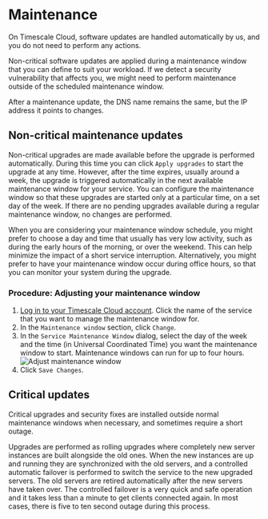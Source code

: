# Maintenance
On Timescale Cloud, software updates are handled automatically by us, and you do not need to perform any actions.

Non-critical software updates are applied during a maintenance window that you can define to suit your workload. 
If we detect a security vulnerability that affects you, we might need to perform maintenance outside of 
the scheduled maintenance window.

<highlight type="important">
After a maintenance update, the DNS name remains the same, but the IP address
it points to changes.
</highlight>

## Non-critical maintenance updates
Non-critical upgrades are made available before the upgrade is performed
automatically. During this time you can click `Apply upgrades` to start the
upgrade at any time. However, after the time expires, usually around a week,
the upgrade is triggered automatically in the next available maintenance window
for your service. You can configure the maintenance window so that these
upgrades are started only at a particular time, on a set day of the week. If
there are no pending upgrades available during a regular maintenance window, no
changes are performed.

When you are considering your maintenance window schedule, you might prefer to
choose a day and time that usually has very low activity, such as during the
early hours of the morning, or over the weekend. This can help minimize the
impact of a short service interruption. Alternatively, you might prefer to have
your maintenance window occur during office hours, so that you can monitor your
system during the upgrade.

### Procedure: Adjusting your maintenance window
1.  [Log in to your Timescale Cloud account][mst-login]. Click the name of the service that
    you want to manage the maintenance window for.
1.  In the `Maintenance window` section, click `Change`.
1.  In the `Service Maintenance Window` dialog, select the day of the week and
    the time (in Universal Coordinated Time) you want the maintenance window to
    start. Maintenance windows can run for up to four hours.
    <img class="main-content__illustration" src="https://s3.amazonaws.com/assets.timescale.com/docs/images/mst-maintwindow.png" alt="Adjust maintenance window"/>
1.  Click `Save Changes`.

## Critical updates
Critical upgrades and security fixes are installed outside normal maintenance windows when 
necessary, and sometimes require a short outage.

Upgrades are performed as rolling upgrades where completely new server instances
are built alongside the old ones. When the new instances are up and running they
are synchronized with the old servers, and a controlled automatic failover is
performed to switch the service to the new upgraded servers. The old servers are
retired automatically after the new servers have taken over. The controlled
failover is a very quick and safe operation and it takes less than a minute to
get clients connected again. In most cases, there is five to ten second outage
during this process.


[mst-login]: https://portal.timescale.cloud/login

